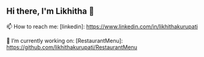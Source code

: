 ## Hi there, I'm Likhitha 👋

📫 How to reach me: 
[linkedin]: https://www.linkedin.com/in/likhithakurupati

🔭 I’m currently working on:
[RestaurantMenu]: https://github.com/likhithakurupati/RestaurantMenu
